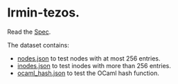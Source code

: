 # Irmin-tezos.

Read the [Spec](https://hackmd.io/DnsQrkXCRLmHA3xzLiFgGw).

The dataset contains:
- [nodes.json] to test nodes with at most 256 entries.
- [inodes.json] to test inodes with more than 256 entries.
- [ocaml_hash.json] to test the OCaml hash function.

[nodes.json]: https://raw.githubusercontent.com/tarides/tezos-context-hash/main/data/nodes.json
[inodes.json]: https://raw.githubusercontent.com/tarides/tezos-context-hash/main/data/inodes.json
[ocaml_hash.json]: https://raw.githubusercontent.com/tarides/tezos-context-hash/main/data/ocaml_hash.json